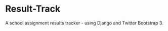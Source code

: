 Result-Track
============

A school assignment results tracker - using Django and Twitter Bootstrap 3.
